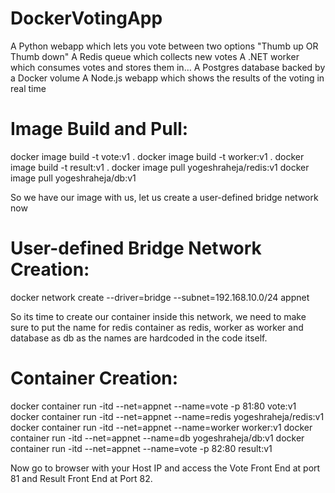 # DockerVotingApp

A Python webapp which lets you vote between two options "Thumb up OR Thumb down"
A Redis queue which collects new votes
A .NET worker which consumes votes and stores them in…
A Postgres database backed by a Docker volume
A Node.js webapp which shows the results of the voting in real time

Image Build and Pull:
=====================
docker image build -t vote:v1 .
docker image build -t worker:v1 .
docker image build -t result:v1 .
docker image pull yogeshraheja/redis:v1
docker image pull yogeshraheja/db:v1

So we have our image with us, let us create a user-defined bridge network now

User-defined Bridge Network Creation:
=====================================
docker network create --driver=bridge --subnet=192.168.10.0/24 appnet

So its time to create our container inside this network, we need to make sure to put the name for redis container as redis, worker as worker and database as db as the names are hardcoded in the code itself.

Container Creation:
===================
docker container run -itd --net=appnet --name=vote -p 81:80 vote:v1 
docker container run -itd --net=appnet --name=redis yogeshraheja/redis:v1
docker container run -itd --net=appnet --name=worker worker:v1
docker container run -itd --net=appnet --name=db yogeshraheja/db:v1
docker container run -itd --net=appnet --name=vote -p 82:80 result:v1

Now go to browser with your Host IP and access the Vote Front End at port 81 and Result Front End at Port 82.
